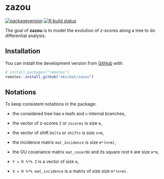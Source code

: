 
<!-- README.md is generated from README.Rmd. Please edit that file -->

# zazou

<!-- badges: start -->

<!-- [![Last-changedate](https://img.shields.io/badge/Last%20change-Dec-yellowgreen.svg)]() -->

[![packageversion](https://img.shields.io/badge/Package%20version-0.0.0.9009-orange.svg)]()
[![R build
status](https://github.com/abichat/zazou/workflows/R-CMD-check/badge.svg)](https://github.com/abichat/zazou/actions)
<!-- badges: end -->

The goal of **zazou** is to model the evolution of z-scores along a tree
to do differential analysis.

## Installation

You can install the development version from
[GitHub](https://github.com/) with:

``` r
# install.packages("remotes")
remotes::install_github("abichat/zazou")
```

## Notations

To keep consistent notations in the package:

  - the considered tree has `m` leafs and `n` internal branches,

  - the vector of z-scores `Z` or `zscores` is size `m`,

  - the vector of shift `Delta` or `shifts` is size `n+m`,

  - the incidence matrix `mat_incidence` is size `m*(n+m)`,

  - the OU covariance matrix `mat_covarOU` and its square root `R` are
    size `m*m`,

  - `Y = R %*% Z` is a vector of size `m`,

  - `X = R %*% mat_incidence` is a matrix of size size `m*(n+m)`.
